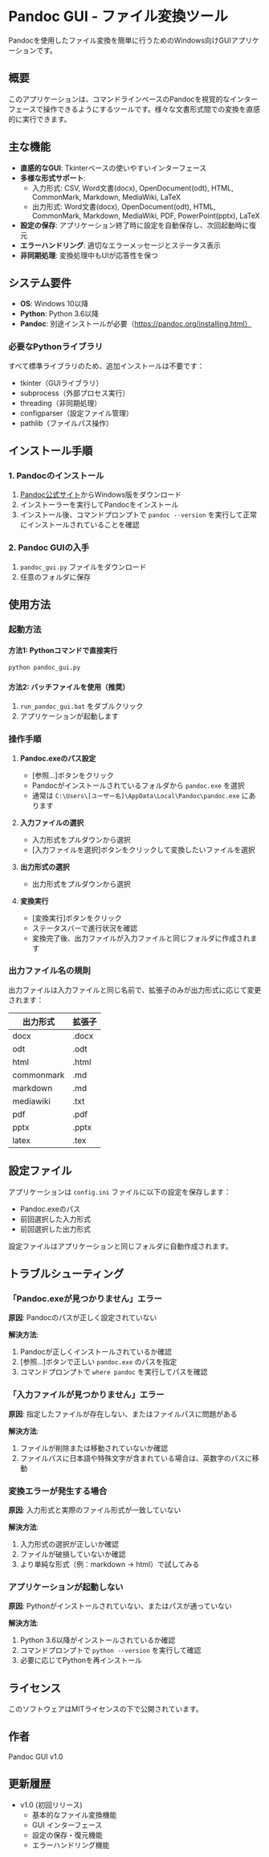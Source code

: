 # Pandoc GUI - ファイル変換ツール

Pandocを使用したファイル変換を簡単に行うためのWindows向けGUIアプリケーションです。

## 概要

このアプリケーションは、コマンドラインベースのPandocを視覚的なインターフェースで操作できるようにするツールです。様々な文書形式間での変換を直感的に実行できます。

## 主な機能

- **直感的なGUI**: Tkinterベースの使いやすいインターフェース
- **多様な形式サポート**: 
  - 入力形式: CSV, Word文書(docx), OpenDocument(odt), HTML, CommonMark, Markdown, MediaWiki, LaTeX
  - 出力形式: Word文書(docx), OpenDocument(odt), HTML, CommonMark, Markdown, MediaWiki, PDF, PowerPoint(pptx), LaTeX
- **設定の保存**: アプリケーション終了時に設定を自動保存し、次回起動時に復元
- **エラーハンドリング**: 適切なエラーメッセージとステータス表示
- **非同期処理**: 変換処理中もUIが応答性を保つ

## システム要件

- **OS**: Windows 10以降
- **Python**: Python 3.6以降
- **Pandoc**: 別途インストールが必要（https://pandoc.org/installing.html）

### 必要なPythonライブラリ

すべて標準ライブラリのため、追加インストールは不要です：
- tkinter（GUIライブラリ）
- subprocess（外部プロセス実行）
- threading（非同期処理）
- configparser（設定ファイル管理）
- pathlib（ファイルパス操作）

## インストール手順

### 1. Pandocのインストール

1. [Pandoc公式サイト](https://pandoc.org/installing.html)からWindows版をダウンロード
2. インストーラーを実行してPandocをインストール
3. インストール後、コマンドプロンプトで `pandoc --version` を実行して正常にインストールされていることを確認

### 2. Pandoc GUIの入手

1. `pandoc_gui.py` ファイルをダウンロード
2. 任意のフォルダに保存

## 使用方法

### 起動方法

#### 方法1: Pythonコマンドで直接実行
```cmd
python pandoc_gui.py
```

#### 方法2: バッチファイルを使用（推奨）
1. `run_pandoc_gui.bat` をダブルクリック
2. アプリケーションが起動します

### 操作手順

1. **Pandoc.exeのパス設定**
   - [参照...]ボタンをクリック
   - Pandocがインストールされているフォルダから `pandoc.exe` を選択
   - 通常は `C:\Users\[ユーザー名]\AppData\Local\Pandoc\pandoc.exe` にあります

2. **入力ファイルの選択**
   - 入力形式をプルダウンから選択
   - [入力ファイルを選択]ボタンをクリックして変換したいファイルを選択

3. **出力形式の選択**
   - 出力形式をプルダウンから選択

4. **変換実行**
   - [変換実行]ボタンをクリック
   - ステータスバーで進行状況を確認
   - 変換完了後、出力ファイルが入力ファイルと同じフォルダに作成されます

### 出力ファイル名の規則

出力ファイルは入力ファイルと同じ名前で、拡張子のみが出力形式に応じて変更されます：

| 出力形式 | 拡張子 |
|----------|---------|
| docx | .docx |
| odt | .odt |
| html | .html |
| commonmark | .md |
| markdown | .md |
| mediawiki | .txt |
| pdf | .pdf |
| pptx | .pptx |
| latex | .tex |

## 設定ファイル

アプリケーションは `config.ini` ファイルに以下の設定を保存します：
- Pandoc.exeのパス
- 前回選択した入力形式
- 前回選択した出力形式

設定ファイルはアプリケーションと同じフォルダに自動作成されます。

## トラブルシューティング

### 「Pandoc.exeが見つかりません」エラー

**原因**: Pandocのパスが正しく設定されていない

**解決方法**:
1. Pandocが正しくインストールされているか確認
2. [参照...]ボタンで正しい `pandoc.exe` のパスを指定
3. コマンドプロンプトで `where pandoc` を実行してパスを確認

### 「入力ファイルが見つかりません」エラー

**原因**: 指定したファイルが存在しない、またはファイルパスに問題がある

**解決方法**:
1. ファイルが削除または移動されていないか確認
2. ファイルパスに日本語や特殊文字が含まれている場合は、英数字のパスに移動

### 変換エラーが発生する場合

**原因**: 入力形式と実際のファイル形式が一致していない

**解決方法**:
1. 入力形式の選択が正しいか確認
2. ファイルが破損していないか確認
3. より単純な形式（例：markdown → html）で試してみる

### アプリケーションが起動しない

**原因**: Pythonがインストールされていない、またはパスが通っていない

**解決方法**:
1. Python 3.6以降がインストールされているか確認
2. コマンドプロンプトで `python --version` を実行して確認
3. 必要に応じてPythonを再インストール

## ライセンス

このソフトウェアはMITライセンスの下で公開されています。

## 作者

Pandoc GUI v1.0

## 更新履歴

- v1.0 (初回リリース)
  - 基本的なファイル変換機能
  - GUI インターフェース
  - 設定の保存・復元機能
  - エラーハンドリング機能 